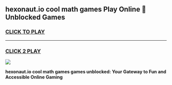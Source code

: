 
## hexonaut.io cool math games Play Online 👋 Unblocked Games
<h3>
<a href="https://news.freeplayer.one?title=hexonaut.io_cool_math_games&ref=17CMG">CLICK TO PLAY</a></h3>
<hr>

<h3>
<a href="https://news.freeplayer.one?title=hexonaut.io_cool_math_games&ref=17CMG">CLICK 2 PLAY</a>
  
</h3>

<a href="https://news.freeplayer.one?title=hexonaut.io_cool_math_games&ref=17CMG/"><img src="https://clearcache.store/games.png"></a>


**hexonaut.io cool math games games unblocked: Your Gateway to Fun and Accessible Online Gaming**
